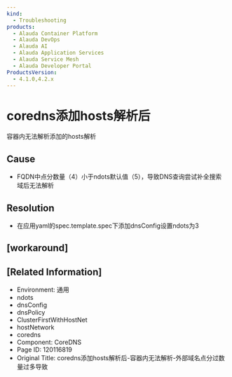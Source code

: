 ```yaml
---
kind:
  - Troubleshooting
products:
  - Alauda Container Platform
  - Alauda DevOps
  - Alauda AI
  - Alauda Application Services
  - Alauda Service Mesh
  - Alauda Developer Portal
ProductsVersion:
  - 4.1.0,4.2.x
---
```

<!-- A type of document that involves encountering a fault, diagnosing it, performing root cause analysis, and providing solutions. -->

# coredns添加hosts解析后

容器内无法解析添加的hosts解析

## Cause
- FQDN中点分数量（4）小于ndots默认值（5），导致DNS查询尝试补全搜索域后无法解析

## Resolution
- 在应用yaml的spec.template.spec下添加dnsConfig设置ndots为3

## [workaround]

## [Related Information]
- Environment: 通用
- ndots
- dnsConfig
- dnsPolicy
- ClusterFirstWithHostNet
- hostNetwork
- coredns
- Component: CoreDNS
- Page ID: 120116819
- Original Title: coredns添加hosts解析后-容器内无法解析-外部域名点分过数量过多导致
